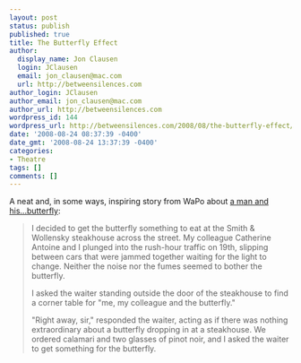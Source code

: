 ```yaml
---
layout: post
status: publish
published: true
title: The Butterfly Effect
author:
  display_name: Jon Clausen
  login: JClausen
  email: jon_clausen@mac.com
  url: http://betweensilences.com
author_login: JClausen
author_email: jon_clausen@mac.com
author_url: http://betweensilences.com
wordpress_id: 144
wordpress_url: http://betweensilences.com/2008/08/the-butterfly-effect/
date: '2008-08-24 08:37:39 -0400'
date_gmt: '2008-08-24 13:37:39 -0400'
categories:
- Theatre
tags: []
comments: []
---
```

<p>A neat and, in some ways, inspiring story from WaPo about <a href="http://www.washingtonpost.com/wp-dyn/content/article/2008/08/15/AR2008081502356.html?hpid=features1&amp;hpv=national">a man and his...butterfly</a>:</p>
<blockquote cite="http://www.washingtonpost.com/wp-dyn/content/article/2008/08/15/AR2008081502356.html?hpid=features1&amp;hpv=national"><p>I decided to get the butterfly something to eat at the Smith &amp; Wollensky steakhouse across the street. My colleague Catherine Antoine and I plunged into the rush-hour traffic on 19th, slipping between cars that were jammed together waiting for the light to change. Neither the noise nor the fumes seemed to bother the butterfly.</p>
<p>I asked the waiter standing outside the door of the steakhouse to find a corner table for "me, my colleague and the butterfly."</p>
<p>"Right away, sir," responded the waiter, acting as if there was nothing extraordinary about a butterfly dropping in at a steakhouse. We ordered calamari and two glasses of pinot noir, and I asked the waiter to get something for the butterfly.</p></blockquote>
